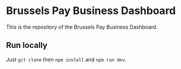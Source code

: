# Brussels Pay Business Dashboard

This is the repository of the Brussels Pay Business Dashboard.

## Run locally

Just `git clone` then `npm install` and `npm run dev`.
